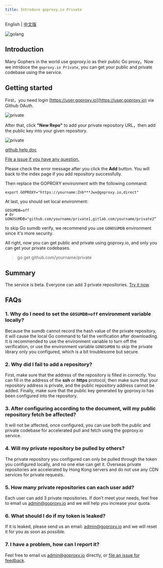 ```yaml
---
title: Introduce goproxy.io Private
---
```


English | [中文版](https://goproxy.io/zh/docs/goproxyio-private.html)

![golang](/images/private.jpg)

## Introduction

Many Gophers in the world use goproxy.io as their public Go proxy。Now we intridoce the `goproxy.io Private`, you can get your public and private codebase using the service.

## Getting started

First，you need login [https://user.goproxy.io](https://user.goproxy.io) via Github OAuth.

![private](/images/private-1.jpg)

After that, click **"New Repo"** to add your private repository URL，then add the public key into your given repository.

![private](/images/private-2.jpg)

[github help doc](https://developer.github.com/v3/guides/managing-deploy-keys/#deploy-keys)

[File a issue if you have any question.](https://github.com/goproxyio/goproxy/issues/new)

Please check the error message after you click the **Add** button. You will back to the index page if you add repository successfully.

Then replace the GOPROXY environment with the following command:

```shell
export GOPROXY="https://yourname:Znb***Jwx@goproxy.io,direct"
```

At last, you should set local environment:

```shell
GOSUMDB=off
# Or
GONOSUMDB="github.com/yourname/private1,gitlab.com/yourname/private2“
```

to skip Go sumdb verify, we recommend you use `GONOSUMDB` environment since it's more security.

All right, now you can get public and private using goproxy.io, and only you can get your private codebases.

> go get github.com/yourname/private

## Summary

The service is beta. Everyone can add 3 private repositories. [Try it now](https://user.goproxy.io/).

## FAQs

### 1. Why do I need to set the `GOSUMDB=off` environment variable locally?

Because the sumdb cannot record the hash value of the private repository, it will cause the local Go command to fail the verification after downloading. It is recommended to use the environment variable to turn off the verification, or use the environment variable `GONOSUMDB` to skip the private library only you configured, which is a bit troublesome but secure.

### 2. Why did I fail to add a repository?

First, make sure that the address of the repository is filled in correctly. You can fill in the address of the **ssh** or **https** protocol, then make sure that your repository address is private, and the public repository address cannot be added. Finally, make sure that the public key generated by goproxy.io has been configured into the repository.

### 3. After configuring according to the document, will my public repository fetch be affected?

It will not be affected, once configured, you can use both the public and private codebase for accelerated pull and fetch using the goproxy.io service.

### 4. Will my private repository be pulled by others?

The private repository you configured can only be pulled through the token you configured locally, and no one else can get it. Overseas private repositories are accelerated by Hong Kong servers and do not use any CDN services for private requests.

### 5. How many private repositories can each user add?

Each user can add 3 private repositories. If don’t meet your needs, feel free to email us admin@goproxy.io and we will help you increase your quota.

### 6. What should I do if my token is leaked?

If it is leaked, please send us an email: admin@goproxy.io and we will reset it for you as soon as possible.

### 7. I have a problem, how can I report it?

Feel free to email us admin@goproxy.io directly, or [file an issue for feedback](https://github.com/goproxyio/goproxy/issues/new).

